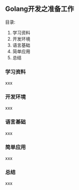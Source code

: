 ## Golang开发之准备工作

目录:

1. 学习资料
2. 开发环境
3. 语言基础
4. 简单应用
5. 总结





### 学习资料

xxx





### 开发环境

xxx





### 语言基础

xxx





### 简单应用

xxx





### 总结

xxx




